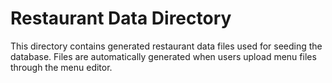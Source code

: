 # Restaurant Data Directory

This directory contains generated restaurant data files used for seeding the database.
Files are automatically generated when users upload menu files through the menu editor. 